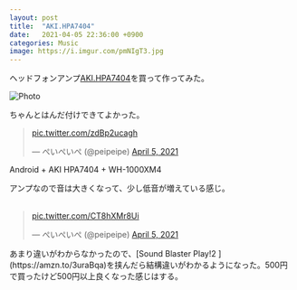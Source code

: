 ```yaml
---
layout: post
title:  "AKI.HPA7404"
date:   2021-04-05 22:36:00 +0900
categories: Music
image: https://i.imgur.com/pmNIgT3.jpg
---
```

ヘッドフォンアンプ[AKI.HPA7404](https://akizukidenshi.com/catalog/g/gK-06126/)を買って作ってみた。


![Photo](https://i.imgur.com/pmNIgT3.jpg)


ちゃんとはんだ付けできてよかった。
<blockquote class="twitter-tweet"><p lang="und" dir="ltr"><a href="https://t.co/zdBp2ucagh">pic.twitter.com/zdBp2ucagh</a></p>&mdash; ぺいぺいぺ (@peipeipe) <a href="https://twitter.com/peipeipe/status/1379054938014113792?ref_src=twsrc%5Etfw">April 5, 2021</a></blockquote> <script async src="https://platform.twitter.com/widgets.js" charset="utf-8"></script>
Android + AKI HPA7404 + WH-1000XM4



アンプなので音は大きくなって、少し低音が増えている感じ。<br/><br/>
<blockquote class="twitter-tweet"><p lang="und" dir="ltr"><a href="https://t.co/CT8hXMr8Ui">pic.twitter.com/CT8hXMr8Ui</a></p>&mdash; ぺいぺいぺ (@peipeipe) <a href="https://twitter.com/peipeipe/status/1379057556916633600?ref_src=twsrc%5Etfw">April 5, 2021</a></blockquote> <script async src="https://platform.twitter.com/widgets.js" charset="utf-8"></script>
あまり違いがわからなかったので、[Sound Blaster Play!2 ](https://amzn.to/3uraBqa)を挟んだら結構違いがわかるようになった。500円で買ったけど500円以上良くなった感じはする。
